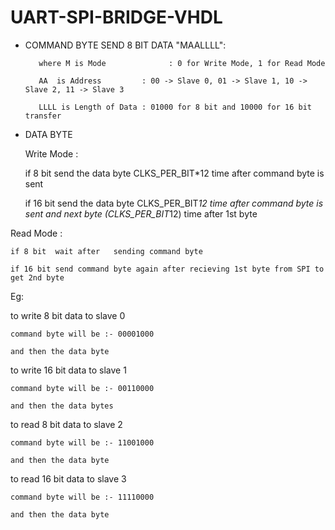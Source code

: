 # UART-SPI-BRIDGE-VHDL

- COMMAND BYTE
  SEND 8 BIT DATA  "MAALLLL":
   
         where M is Mode              : 0 for Write Mode, 1 for Read Mode
   
         AA  is Address         : 00 -> Slave 0, 01 -> Slave 1, 10 -> Slave 2, 11 -> Slave 3
         
         LLLL is Length of Data : 01000 for 8 bit and 10000 for 16 bit transfer
         

- DATA BYTE
  
  Write Mode :
    
    if 8 bit send the data byte  CLKS_PER_BIT*12 time after command byte is sent
    
    if 16 bit send the data byte CLKS_PER_BIT*12 time after command byte is sent and next byte (CLKS_PER_BIT*12) time after 1st byte
 
 Read Mode   :
    
    if 8 bit  wait after   sending command byte
    
    if 16 bit send command byte again after recieving 1st byte from SPI to get 2nd byte
    
    
Eg:
  
  to write 8 bit data to slave 0
    
    command byte will be :- 00001000
    
    and then the data byte
    
 
  to write 16 bit data to slave 1
    
    command byte will be :- 00110000
    
    and then the data bytes 
    
 
  to read 8 bit data to slave 2
    
    command byte will be :- 11001000
    
    and then the data byte   
    
 
 
  to read 16 bit data to slave 3
    
    command byte will be :- 11110000
    
    and then the data byte
    
    
   
